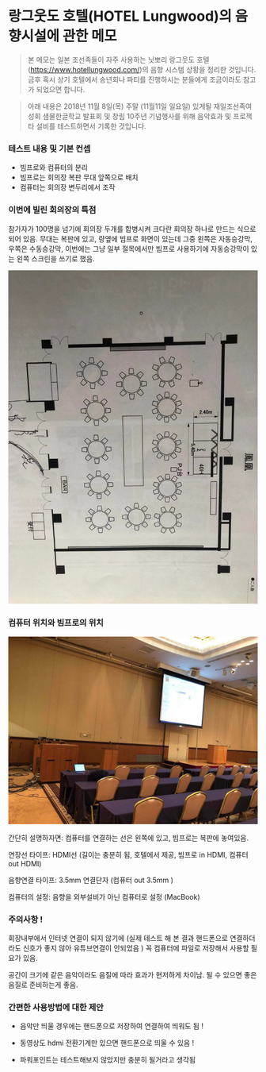 # 랑그웃도 호텔(HOTEL Lungwood)의 음향시설에 관한 메모 

> 본 메모는 일본 조선족들이 자주 사용하는 닛뽀리 랑그웃도 
> 호텔(https://www.hotellungwood.com/)의 음향 시스템 
> 상황을 정리한 것입니다. 금후 혹시 상기 호텔에서 송년회나 파티를 
> 진행하시는 분들에게 조금이라도 참고가 되었으면 합니다. 

> 아래 내용은 2018년 11월 8일(목) 주말 (11월11일 일요일) 있게될 
> 재일조선족여성회 샘물한글학교 발표회 및 창립 10주년 기념행사를 위해
> 음악효과 및 프로잭타 설비를 테스트하면서 기록한 것입니다. 

### 테스트 내용 및 기본 컨셉 

* 빔프로와 컴퓨터의 분리 
* 빔프로는 회의장 복판 무대 앞쪽으로 배치 
* 컴퓨터는 회의장 변두리에서 조작 

### 이번에 빌린 회의장의 특점 

참가자가 100명을 넘기에 회의장 두개를 합병시켜 크다란 회의장 하나로 
만드는 식으로 되어 있음. 무대는 복판에 있고, 량옆에 빔프로 화면이 있는데 
그중 왼쪽은 자동승강막, 우쪽은 수동승강막, 이번에는 그냥 일부 절목에서만 
빔프로 사용하기에 자동승강막이 있는 왼쪽 스크린을 쓰기로 했음. 

![회의장도면](file/hotel-lungwood-room.jpg)

### 컴퓨터 위치와 빔프로의 위치 

![빔프로 및 컴퓨터 위](file/hotel-lungwood-sound-005.jpg)

간단히 설명하자면: 컴퓨터를 연결하는 선은 왼쪽에 있고, 빔프로는 복판에 놓여있음. 

연장선 타이프: HDMI선 (길이는 충분히 됨, 호텔에서 제공, 빔프로 in HDMI, 컴퓨터 out HDMI)

음향연결 타이프: 3.5mm 연결단자 (컴퓨터 out 3.5mm )

컴퓨터의 설정: 음향을 외부설비가 아닌 컴퓨터로 설정 (MacBook)

### 주의사항 !

회장내부에서 인터넷 연결이 되지 않기에 (실제 테스트 해 본 결과 핸드폰으로 
연결하더라도 신호가 좋지 않아 유튜브연결이 안되었음 ) 꼭 컴퓨터에 파일로 
저장해서 사용할 필요가 있음. 

공간이 크기에 같은 음악이라도 음질에 따라 효과가 현저하게 차이남. 될 수 있으면 
좋은 음질로 준비하는게 좋음. 

### 간편한 사용방법에 대한 제안 

* 음악만 띄울 경우에는 핸드폰으로 저장하여 연결하여 띄워도 됨 !

* 동영상도 hdmi 전환기계만 있으면 핸드폰으로 띄울 수 있음 ! 

* 파워포인트는 테스트해보지 않았지만 충분히 될거라고 생각됨 

